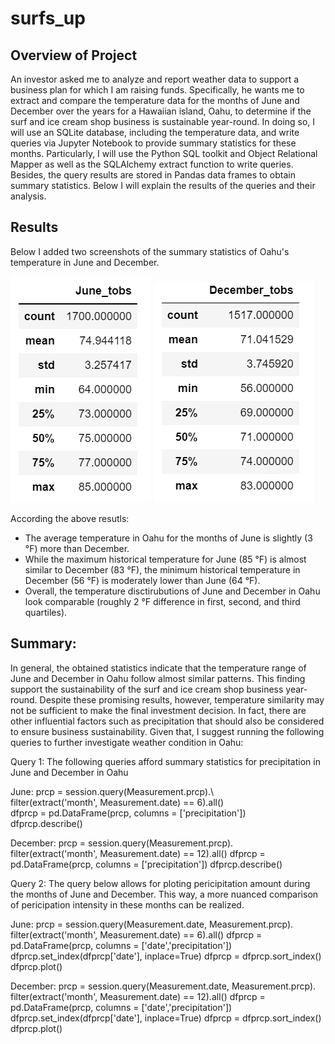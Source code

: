 # surfs_up

## Overview of Project

An investor asked me to analyze and report weather data to support a business plan for which I am raising funds. Specifically, he wants me to extract and compare the temperature data for the months of June and December over the years for a Hawaiian island, Oahu, to determine if the surf and ice cream shop business is sustainable year-round. In doing so, I will use an SQLite database, including the temperature data, and write queries via Jupyter Notebook to provide summary statistics for these months. Particularly, I will use the Python SQL toolkit and Object Relational Mapper as well as the SQLAlchemy extract function to write queries. Besides, the query results are stored in Pandas data frames to obtain summary statistics. Below I will explain the results of the queries and their analysis.

## Results

Below I added two screenshots of the summary statistics of Oahu's temperature in June and December.

![This is an image](/June.png)  ![This is an image](/December.png) 

According the above resutls:

- The average temperature in Oahu for the months of June is slightly (3 °F) more than December.
- While the maximum historical temperature for June (85 °F) is almost similar to December (83 °F), the minimum historical temperature in December (56 °F) is moderately lower than June (64 °F).
- Overall, the temperature disctirubutions of June and December in Oahu look comparable (roughly 2 °F difference in first, second, and third quartiles).

## Summary: 

In general, the obtained statistics indicate that the temperature range of June and December in Oahu follow almost similar patterns. This finding support the sustainability of the surf and ice cream shop business year-round. Despite these promising results, however, temperature similarity may not be sufficient to make the final investment decision. In fact, there are other influential factors such as precipitation that should also be considered to ensure business sustainability. Given that, I suggest running the following queries to further investigate weather condition in Oahu:

Query 1: The following queries afford summary statistics for precipitation in June and December in Oahu

June:
  prcp = session.query(Measurement.prcp).\  \
  filter(extract('month', Measurement.date) == 6).all() \
  dfprcp = pd.DataFrame(prcp, columns = ['precipitation']) \
  dfprcp.describe()

December:
  prcp = session.query(Measurement.prcp).\
  filter(extract('month', Measurement.date) == 12).all()
  dfprcp = pd.DataFrame(prcp, columns = ['precipitation'])
  dfprcp.describe()


Query 2: The query below allows for ploting pericipitation amount during the months of June and December. This way, a more nuanced comparison of pericipation intensity in these months can be realized.

June:
  prcp = session.query(Measurement.date, Measurement.prcp).\
  filter(extract('month', Measurement.date) == 6).all()
  dfprcp = pd.DataFrame(prcp, columns = ['date','precipitation'])
  dfprcp.set_index(dfprcp['date'], inplace=True)
  dfprcp = dfprcp.sort_index()
  dfprcp.plot()

December:
  prcp = session.query(Measurement.date, Measurement.prcp).\
  filter(extract('month', Measurement.date) == 12).all()
  dfprcp = pd.DataFrame(prcp, columns = ['date','precipitation'])
  dfprcp.set_index(dfprcp['date'], inplace=True)
  dfprcp = dfprcp.sort_index()
  dfprcp.plot()
